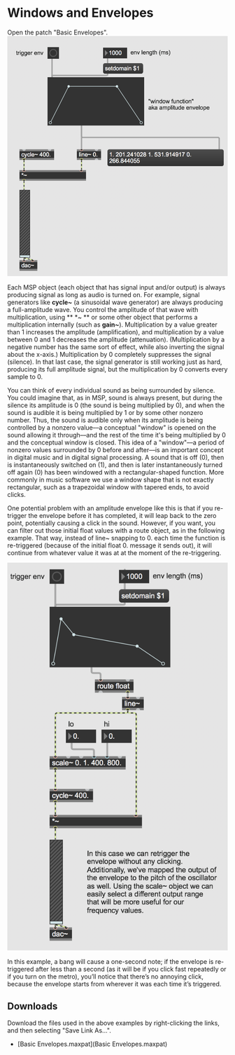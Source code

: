 Windows and Envelopes
=====================

Open the patch "Basic Envelopes".
<img src="basicenv.png">

Each MSP object (each object that has signal input and/or output) is always producing signal as long as audio is turned on. For example, signal generators like **cycle~** (a sinusoidal wave generator) are always producing a full-amplitude wave. You control the amplitude of that wave with multiplication, using ** *~ ** or some other object that performs a multiplication internally (such as **gain~**). Multiplication by a value greater than 1 increases the amplitude (amplification), and multiplication by a value between 0 and 1 decreases the amplitude (attenuation). (Multiplication by a negative number has the same sort of effect, while also inverting the signal about the x-axis.) Multiplication by 0 completely suppresses the signal (silence). In that last case, the signal generator is still working just as hard, producing its full amplitude signal, but the multiplication by 0 converts every sample to 0.

You can think of every individual sound as being surrounded by silence. You could imagine that, as in MSP, sound is always present, but during the silence its amplitude is 0 (the sound is being multiplied by 0), and when the sound is audible it is being multiplied by 1 or by some other nonzero number. Thus, the sound is audible only when its amplitude is being controlled by a nonzero value––a conceptual "window" is opened on the sound allowing it through––and the rest of the time it's being multiplied by 0 and the conceptual window is closed. This idea of a "window"––a period of nonzero values surrounded by 0 before and after––is an important concept in digital music and in digital signal processing. A sound that is off (0), then is instantaneously switched on (1), and then is later instantaneously turned off again (0) has been windowed with a rectangular-shaped function. More commonly in music software we use a window shape that is not exactly rectangular, such as a trapezoidal window with tapered ends, to avoid clicks.

One potential problem with an amplitude envelope like this is that if you re-trigger the envelope before it has completed, it will leap back to the zero point, potentially causing a click in the sound. However, if you want, you can filter out those initial float values with a route object, as in the following example. That way, instead of line~ snapping to 0. each time the function is re-triggered (because of the initial float 0. message it sends out), it will continue from whatever value it was at at the moment of the re-triggering.

<img src="envnoclick.png">

In this example, a bang will cause a one-second note; if the envelope is re-triggered after less than a second (as it will be if you click fast repeatedly or if you turn on the metro), you’ll notice that there’s no annoying click, because the envelope starts from wherever it was each time it’s triggered.

## Downloads

Download the files used in the above examples by right-clicking the links, and
then selecting "Save Link As...".

* [Basic Envelopes.maxpat](Basic Envelopes.maxpat)
